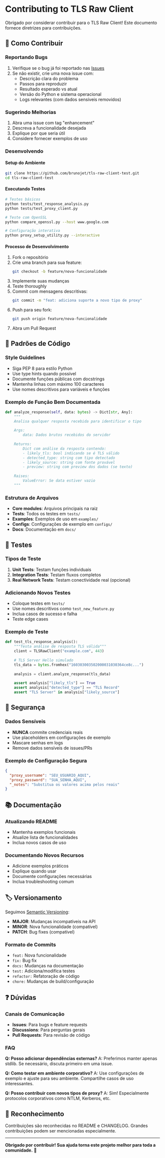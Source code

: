 # Contributing to TLS Raw Client

Obrigado por considerar contribuir para o TLS Raw Client! Este documento fornece diretrizes para contribuições.

## 🎯 Como Contribuir

### Reportando Bugs
1. Verifique se o bug já foi reportado nas [Issues](https://github.com/brunojet/tls-raw-client-test/issues)
2. Se não existir, crie uma nova issue com:
   - Descrição clara do problema
   - Passos para reproduzir
   - Resultado esperado vs atual
   - Versão do Python e sistema operacional
   - Logs relevantes (com dados sensíveis removidos)

### Sugerindo Melhorias
1. Abra uma issue com tag "enhancement"
2. Descreva a funcionalidade desejada
3. Explique por que seria útil
4. Considere fornecer exemplos de uso

### Desenvolvendo

#### Setup do Ambiente
```bash
git clone https://github.com/brunojet/tls-raw-client-test.git
cd tls-raw-client-test
```

#### Executando Testes
```bash
# Testes básicos
python tests/test_response_analysis.py
python tests/test_proxy_client.py

# Teste com OpenSSL
python compare_openssl.py --host www.google.com

# Configuração interativa
python proxy_setup_utility.py --interactive
```

#### Processo de Desenvolvimento
1. Fork o repositório
2. Crie uma branch para sua feature:
   ```bash
   git checkout -b feature/nova-funcionalidade
   ```
3. Implemente suas mudanças
4. Teste thoroughly
5. Commit com mensagens descritivas:
   ```bash
   git commit -m "feat: adiciona suporte a novo tipo de proxy"
   ```
6. Push para seu fork:
   ```bash
   git push origin feature/nova-funcionalidade
   ```
7. Abra um Pull Request

## 📝 Padrões de Código

### Style Guidelines
- Siga PEP 8 para estilo Python
- Use type hints quando possível
- Documente funções públicas com docstrings
- Mantenha linhas com máximo 100 caracteres
- Use nomes descritivos para variáveis e funções

### Exemplo de Função Bem Documentada
```python
def analyze_response(self, data: bytes) -> Dict[str, Any]:
    """
    Analisa qualquer resposta recebida para identificar o tipo
    
    Args:
        data: Dados brutos recebidos do servidor
        
    Returns:
        Dict com análise da resposta contendo:
        - likely_tls: bool indicando se é TLS válido
        - detected_type: string com tipo detectado
        - likely_source: string com fonte provável
        - preview: string com preview dos dados (se texto)
    
    Raises:
        ValueError: Se data estiver vazio
    """
```

### Estrutura de Arquivos
- **Core modules**: Arquivos principais na raiz
- **Tests**: Todos os testes em `tests/`
- **Examples**: Exemplos de uso em `examples/`
- **Configs**: Configurações de exemplo em `configs/`
- **Docs**: Documentação em `docs/`

## 🧪 Testes

### Tipos de Teste
1. **Unit Tests**: Testam funções individuais
2. **Integration Tests**: Testam fluxos completos
3. **Real Network Tests**: Testam conectividade real (opcional)

### Adicionando Novos Testes
- Coloque testes em `tests/`
- Use nomes descritivos como `test_new_feature.py`
- Inclua casos de sucesso e falha
- Teste edge cases

### Exemplo de Teste
```python
def test_tls_response_analysis():
    """Testa análise de resposta TLS válida"""
    client = TLSRawClient("example.com", 443)
    
    # TLS Server Hello simulado
    tls_data = bytes.fromhex("160303003502000031030364ce8c...")
    
    analysis = client.analyze_response(tls_data)
    
    assert analysis["likely_tls"] == True
    assert analysis["detected_type"] == "TLS Record"
    assert "TLS Server" in analysis["likely_source"]
```

## 🔐 Segurança

### Dados Sensíveis
- **NUNCA** commite credenciais reais
- Use placeholders em configurações de exemplo
- Mascare senhas em logs
- Remove dados sensíveis de issues/PRs

### Exemplo de Configuração Segura
```json
{
  "proxy_username": "SEU_USUARIO_AQUI",
  "proxy_password": "SUA_SENHA_AQUI",
  "_notes": "Substitua os valores acima pelos reais"
}
```

## 📚 Documentação

### Atualizando README
- Mantenha exemplos funcionais
- Atualize lista de funcionalidades
- Inclua novos casos de uso

### Documentando Novos Recursos
- Adicione exemplos práticos
- Explique quando usar
- Documente configurações necessárias
- Inclua troubleshooting comum

## 🏷️ Versionamento

Seguimos [Semantic Versioning](https://semver.org/):
- **MAJOR**: Mudanças incompatíveis na API
- **MINOR**: Nova funcionalidade (compatível)
- **PATCH**: Bug fixes (compatível)

### Formato de Commits
- `feat:` Nova funcionalidade
- `fix:` Bug fix
- `docs:` Mudanças na documentação
- `test:` Adiciona/modifica testes
- `refactor:` Refatoração de código
- `chore:` Mudanças de build/configuração

## ❓ Dúvidas

### Canais de Comunicação
- **Issues**: Para bugs e feature requests
- **Discussions**: Para perguntas gerais
- **Pull Requests**: Para revisão de código

### FAQ

**Q: Posso adicionar dependências externas?**
A: Preferimos manter apenas stdlib. Se necessário, discuta primeiro em uma issue.

**Q: Como testar em ambiente corporativo?**
A: Use configurações de exemplo e ajuste para seu ambiente. Compartilhe casos de uso interessantes.

**Q: Posso contribuir com novos tipos de proxy?**
A: Sim! Especialmente protocolos corporativos como NTLM, Kerberos, etc.

## 🙏 Reconhecimento

Contribuições são reconhecidas no README e CHANGELOG. Grandes contribuições podem ser mencionadas especialmente.

---

**Obrigado por contribuir! Sua ajuda torna este projeto melhor para toda a comunidade.** 🚀
